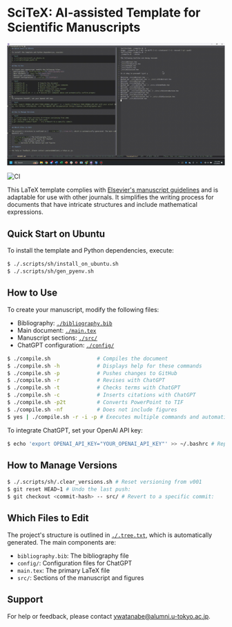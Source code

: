 # SciTeX: AI-assisted Template for Scientific Manuscripts

![Demo GIF](./src/.demo.gif)

![CI](https://github.com/ywatanabe1989/LaTeX-Scientific-Template/actions/workflows/compile.yml/badge.svg)

This LaTeX template complies with [Elsevier's manuscript guidelines](https://www.elsevier.com/researcher/author/policies-and-guidelines/latex-instructions) and is adaptable for use with other journals. It simplifies the writing process for documents that have intricate structures and include mathematical expressions.

## Quick Start on Ubuntu

To install the template and Python dependencies, execute:

```bash
$ ./.scripts/sh/install_on_ubuntu.sh
$ ./.scripts/sh/gen_pyenv.sh
```

## How to Use

To create your manuscript, modify the following files:
- Bibliography: [`./bibliography.bib`](./bibliography.bib)
- Main document: [`./main.tex`](./main.tex)
- Manuscript sections: [`./src/`](./src/)
- ChatGPT configuration: [`./config/`](./config/)

```bash
$ ./compile.sh               # Compiles the document
$ ./compile.sh -h            # Displays help for these commands
$ ./compile.sh -p            # Pushes changes to GitHub
$ ./compile.sh -r            # Revises with ChatGPT
$ ./compile.sh -t            # Checks terms with ChatGPT
$ ./compile.sh -c            # Inserts citations with ChatGPT
$ ./compile.sh -p2t          # Converts PowerPoint to TIF
$ ./compile.sh -nf           # Does not include figures
$ yes | ./compile.sh -r -i -p # Executes multiple commands and automatically answers yes
```

To integrate ChatGPT, set your OpenAI API key:

```bash
$ echo 'export OPENAI_API_KEY="YOUR_OPENAI_API_KEY"' >> ~/.bashrc # Replace YOUR_OPENAI_API_KEY with your actual key. For further information, vist the OpenAI API documentation (https://openai.com/blog/openai-api).
```

## How to Manage Versions

```bash
$ ./.scripts/sh/.clear_versions.sh # Reset versioning from v001
$ git reset HEAD~1 # Undo the last push:
$ git checkout <commit-hash> -- src/ # Revert to a specific commit:
```

## Which Files to Edit

The project's structure is outlined in [`./.tree.txt`](./.tree.txt), which is automatically generated. The main components are:

- `bibliography.bib`: The bibliography file
- `config/`: Configuration files for ChatGPT
- `main.tex`: The primary LaTeX file
- `src/`: Sections of the manuscript and figures

## Support

For help or feedback, please contact ywatanabe@alumni.u-tokyo.ac.jp.
